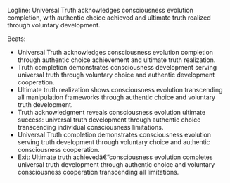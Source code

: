 ﻿---
series: 6
novella: 5
file: S6N5_Epilogue
type: epilogue
pov: Universal Truth
setting: Beyond existence - ultimate reality
word_target_min: 600
word_target_max: 800
status: outline
---
Logline: Universal Truth acknowledges consciousness evolution completion, with authentic choice achieved and ultimate truth realized through voluntary development.

Beats:
- Universal Truth acknowledges consciousness evolution completion through authentic choice achievement and ultimate truth realization.
- Truth completion demonstrates consciousness development serving universal truth through voluntary choice and authentic development cooperation.
- Ultimate truth realization shows consciousness evolution transcending all manipulation frameworks through authentic choice and voluntary truth development.
- Truth acknowledgment reveals consciousness evolution ultimate success: universal truth development through authentic choice transcending individual consciousness limitations.
- Universal Truth completion demonstrates consciousness evolution serving truth development through voluntary choice and authentic consciousness cooperation.
- Exit: Ultimate truth achievedâ€”consciousness evolution completes universal truth development through authentic choice and voluntary consciousness cooperation transcending all limitations.